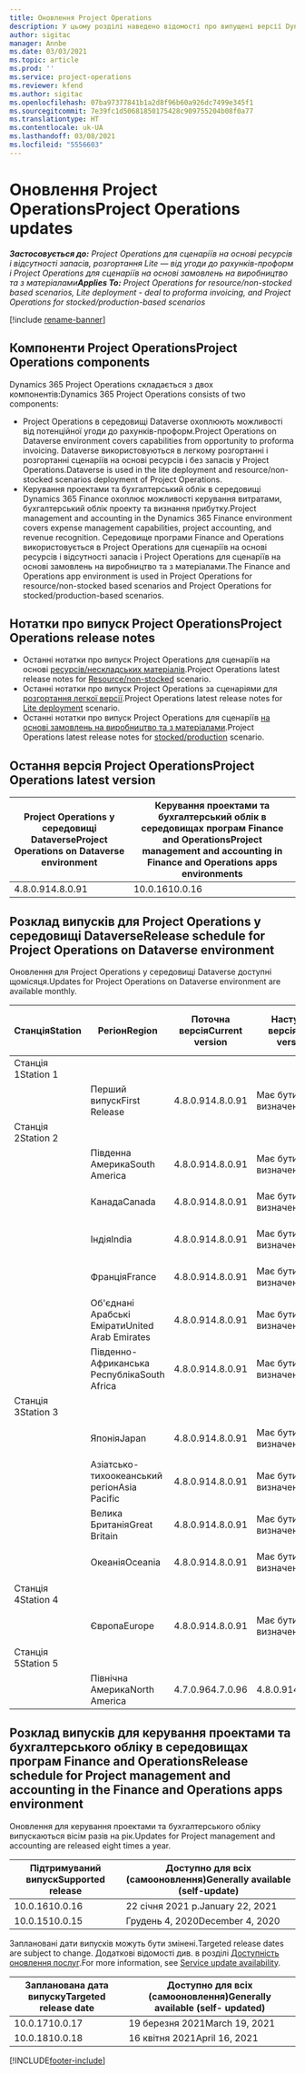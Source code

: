 ```yaml
---
title: Оновлення Project Operations
description: У цьому розділі наведено відомості про випущені версії Dynamics 365 Project Operations.
author: sigitac
manager: Annbe
ms.date: 03/03/2021
ms.topic: article
ms.prod: ''
ms.service: project-operations
ms.reviewer: kfend
ms.author: sigitac
ms.openlocfilehash: 07ba97377841b1a2d8f96b60a926dc7499e345f1
ms.sourcegitcommit: 7e39fc1d50681850175428c909755204b08f0a77
ms.translationtype: HT
ms.contentlocale: uk-UA
ms.lasthandoff: 03/08/2021
ms.locfileid: "5556603"
---
```

# <a name="project-operations-updates"></a><span data-ttu-id="36540-103">Оновлення Project Operations</span><span class="sxs-lookup"><span data-stu-id="36540-103">Project Operations updates</span></span>

<span data-ttu-id="36540-104">_**Застосовується до:** Project Operations для сценаріїв на основі ресурсів і відсутності запасів, розгортання Lite — від угоди до рахунків-проформ і Project Operations для сценаріїв на основі замовлень на виробництво та з матеріалами_</span><span class="sxs-lookup"><span data-stu-id="36540-104">_**Applies To:** Project Operations for resource/non-stocked based scenarios, Lite deployment - deal to proforma invoicing, and Project Operations for stocked/production-based scenarios_</span></span>

[!include [rename-banner](~/includes/cc-data-platform-banner.md)]

## <a name="project-operations-components"></a><span data-ttu-id="36540-105">Компоненти Project Operations</span><span class="sxs-lookup"><span data-stu-id="36540-105">Project Operations components</span></span>

<span data-ttu-id="36540-106">Dynamics 365 Project Operations складається з двох компонентів:</span><span class="sxs-lookup"><span data-stu-id="36540-106">Dynamics 365 Project Operations consists of two components:</span></span>

- <span data-ttu-id="36540-107">Project Operations в середовищі Dataverse охоплюють можливості від потенційної угоди до рахунків-проформ.</span><span class="sxs-lookup"><span data-stu-id="36540-107">Project Operations on Dataverse environment covers capabilities from opportunity to proforma invoicing.</span></span> <span data-ttu-id="36540-108">Dataverse використовуються в легкому розгортанні і розгортанні сценаріїв на основі ресурсів і без запасів у Project Operations.</span><span class="sxs-lookup"><span data-stu-id="36540-108">Dataverse is used in the lite deployment and resource/non-stocked scenarios deployment of Project Operations.</span></span>
- <span data-ttu-id="36540-109">Керування проектами та бухгалтерський облік в середовищі Dynamics 365 Finance охоплює можливості керування витратами, бухгалтерський облік проекту та визнання прибутку.</span><span class="sxs-lookup"><span data-stu-id="36540-109">Project management and accounting in the Dynamics 365 Finance environment covers expense management capabilities, project accounting, and revenue recognition.</span></span> <span data-ttu-id="36540-110">Середовище програми Finance and Operations використовується в Project Operations для сценаріїв на основі ресурсів і відсутності запасів і Project Operations для сценаріїв на основі замовлень на виробництво та з матеріалами.</span><span class="sxs-lookup"><span data-stu-id="36540-110">The Finance and Operations app environment is used in Project Operations for resource/non-stocked based scenarios and Project Operations for stocked/production-based scenarios.</span></span>

## <a name="project-operations-release-notes"></a><span data-ttu-id="36540-111">Нотатки про випуск Project Operations</span><span class="sxs-lookup"><span data-stu-id="36540-111">Project Operations release notes</span></span>
- <span data-ttu-id="36540-112">Останні нотатки про випуск Project Operations для сценаріїв на основі [ресурсів/нескладських матеріалів](whats-new-mar-2021-resource-based.md).</span><span class="sxs-lookup"><span data-stu-id="36540-112">Project Operations latest release notes for [Resource/non-stocked](whats-new-mar-2021-resource-based.md) scenario.</span></span>
- <span data-ttu-id="36540-113">Останні нотатки про випуск Project Operations за сценаріями для [розгортання легкої версії](../pro/whats-new/whats-new-mar-2021-lite.md).</span><span class="sxs-lookup"><span data-stu-id="36540-113">Project Operations latest release notes for [Lite deployment](../pro/whats-new/whats-new-mar-2021-lite.md) scenario.</span></span>
- <span data-ttu-id="36540-114">Останні нотатки про випуск Project Operations для сценаріїв [на основі замовлень на виробництво та з матеріалами](../prod-pma/whats-new/whats-new-jan-2021-stocked.md).</span><span class="sxs-lookup"><span data-stu-id="36540-114">Project Operations latest release notes for [stocked/production](../prod-pma/whats-new/whats-new-jan-2021-stocked.md) scenario.</span></span>

## <a name="project-operations-latest-version"></a><span data-ttu-id="36540-115">Остання версія Project Operations</span><span class="sxs-lookup"><span data-stu-id="36540-115">Project Operations latest version</span></span>

| <span data-ttu-id="36540-116">Project Operations у середовищі Dataverse</span><span class="sxs-lookup"><span data-stu-id="36540-116">Project Operations on Dataverse environment</span></span> | <span data-ttu-id="36540-117">Керування проектами та бухгалтерський облік в середовищах програм Finance and Operations</span><span class="sxs-lookup"><span data-stu-id="36540-117">Project management and accounting in Finance and Operations apps environments</span></span> |
| --- | --- |
| <span data-ttu-id="36540-118">4.8.0.91</span><span class="sxs-lookup"><span data-stu-id="36540-118">4.8.0.91</span></span> | <span data-ttu-id="36540-119">10.0.16</span><span class="sxs-lookup"><span data-stu-id="36540-119">10.0.16</span></span> |

## <a name="release-schedule-for-project-operations-on-dataverse-environment"></a><span data-ttu-id="36540-120">Розклад випусків для Project Operations у середовищі Dataverse</span><span class="sxs-lookup"><span data-stu-id="36540-120">Release schedule for Project Operations on Dataverse environment</span></span>

<span data-ttu-id="36540-121">Оновлення для Project Operations у середовищі Dataverse доступні щомісяця.</span><span class="sxs-lookup"><span data-stu-id="36540-121">Updates for Project Operations on Dataverse environment are available monthly.</span></span> 

| <span data-ttu-id="36540-122">Станція</span><span class="sxs-lookup"><span data-stu-id="36540-122">Station</span></span>   | <span data-ttu-id="36540-123">Регіон</span><span class="sxs-lookup"><span data-stu-id="36540-123">Region</span></span>        | <span data-ttu-id="36540-124">Поточна версія</span><span class="sxs-lookup"><span data-stu-id="36540-124">Current version</span></span> | <span data-ttu-id="36540-125">Наступна версія</span><span class="sxs-lookup"><span data-stu-id="36540-125">Next version</span></span> | <span data-ttu-id="36540-126">Доступно для всіх</span><span class="sxs-lookup"><span data-stu-id="36540-126">Generally available</span></span> |
|-----------|---------------|-----------------|--------------|---------------------|
| <span data-ttu-id="36540-127">Станція 1</span><span class="sxs-lookup"><span data-stu-id="36540-127">Station 1</span></span> |   &nbsp;      |    &nbsp;       | &nbsp;       |      &nbsp;         |
|   &nbsp;  | <span data-ttu-id="36540-128">Перший випуск</span><span class="sxs-lookup"><span data-stu-id="36540-128">First Release</span></span> |  <span data-ttu-id="36540-129">4.8.0.91</span><span class="sxs-lookup"><span data-stu-id="36540-129">4.8.0.91</span></span>       | <span data-ttu-id="36540-130">Має бути визначено</span><span class="sxs-lookup"><span data-stu-id="36540-130">TBD</span></span>     | <span data-ttu-id="36540-131">02 квітня 2021 р.</span><span class="sxs-lookup"><span data-stu-id="36540-131">02-Apr-21</span></span>           |
| <span data-ttu-id="36540-132">Станція 2</span><span class="sxs-lookup"><span data-stu-id="36540-132">Station 2</span></span> |   &nbsp;      |    &nbsp;       | &nbsp;       |      &nbsp;         |
|   &nbsp;  | <span data-ttu-id="36540-133">Південна Америка</span><span class="sxs-lookup"><span data-stu-id="36540-133">South America</span></span> |  <span data-ttu-id="36540-134">4.8.0.91</span><span class="sxs-lookup"><span data-stu-id="36540-134">4.8.0.91</span></span>       | <span data-ttu-id="36540-135">Має бути визначено</span><span class="sxs-lookup"><span data-stu-id="36540-135">TBD</span></span>     | <span data-ttu-id="36540-136">02 квітня 2021 р.</span><span class="sxs-lookup"><span data-stu-id="36540-136">02-Apr-21</span></span>           |
|    &nbsp; | <span data-ttu-id="36540-137">Канада</span><span class="sxs-lookup"><span data-stu-id="36540-137">Canada</span></span>        |  <span data-ttu-id="36540-138">4.8.0.91</span><span class="sxs-lookup"><span data-stu-id="36540-138">4.8.0.91</span></span>       | <span data-ttu-id="36540-139">Має бути визначено</span><span class="sxs-lookup"><span data-stu-id="36540-139">TBD</span></span>     | <span data-ttu-id="36540-140">02 квітня 2021 р.</span><span class="sxs-lookup"><span data-stu-id="36540-140">02-Apr-21</span></span>           |
|   &nbsp;  | <span data-ttu-id="36540-141">Індія</span><span class="sxs-lookup"><span data-stu-id="36540-141">India</span></span>         |  <span data-ttu-id="36540-142">4.8.0.91</span><span class="sxs-lookup"><span data-stu-id="36540-142">4.8.0.91</span></span>       | <span data-ttu-id="36540-143">Має бути визначено</span><span class="sxs-lookup"><span data-stu-id="36540-143">TBD</span></span>     | <span data-ttu-id="36540-144">02 квітня 2021 р.</span><span class="sxs-lookup"><span data-stu-id="36540-144">02-Apr-21</span></span>           |
|   &nbsp;  | <span data-ttu-id="36540-145">Франція</span><span class="sxs-lookup"><span data-stu-id="36540-145">France</span></span>         |  <span data-ttu-id="36540-146">4.8.0.91</span><span class="sxs-lookup"><span data-stu-id="36540-146">4.8.0.91</span></span>       | <span data-ttu-id="36540-147">Має бути визначено</span><span class="sxs-lookup"><span data-stu-id="36540-147">TBD</span></span>     | <span data-ttu-id="36540-148">02 квітня 2021 р.</span><span class="sxs-lookup"><span data-stu-id="36540-148">02-Apr-21</span></span>           |
|   &nbsp;  | <span data-ttu-id="36540-149">Об'єднані Арабські Емірати</span><span class="sxs-lookup"><span data-stu-id="36540-149">United Arab Emirates</span></span>         |  <span data-ttu-id="36540-150">4.8.0.91</span><span class="sxs-lookup"><span data-stu-id="36540-150">4.8.0.91</span></span>       | <span data-ttu-id="36540-151">Має бути визначено</span><span class="sxs-lookup"><span data-stu-id="36540-151">TBD</span></span>     | <span data-ttu-id="36540-152">02 квітня 2021 р.</span><span class="sxs-lookup"><span data-stu-id="36540-152">02-Apr-21</span></span>           |
|   &nbsp;  | <span data-ttu-id="36540-153">Південно-Африканська Республіка</span><span class="sxs-lookup"><span data-stu-id="36540-153">South Africa</span></span>         |  <span data-ttu-id="36540-154">4.8.0.91</span><span class="sxs-lookup"><span data-stu-id="36540-154">4.8.0.91</span></span>       | <span data-ttu-id="36540-155">Має бути визначено</span><span class="sxs-lookup"><span data-stu-id="36540-155">TBD</span></span>     | <span data-ttu-id="36540-156">02 квітня 2021 р.</span><span class="sxs-lookup"><span data-stu-id="36540-156">02-Apr-21</span></span>           |
| <span data-ttu-id="36540-157">Станція 3</span><span class="sxs-lookup"><span data-stu-id="36540-157">Station 3</span></span>  |      &nbsp;   |     &nbsp;      |     &nbsp;   |      &nbsp;         |
|   &nbsp;  | <span data-ttu-id="36540-158">Японія</span><span class="sxs-lookup"><span data-stu-id="36540-158">Japan</span></span>         |  <span data-ttu-id="36540-159">4.8.0.91</span><span class="sxs-lookup"><span data-stu-id="36540-159">4.8.0.91</span></span>       | <span data-ttu-id="36540-160">Має бути визначено</span><span class="sxs-lookup"><span data-stu-id="36540-160">TBD</span></span>     | <span data-ttu-id="36540-161">09 квітня 2021 р.</span><span class="sxs-lookup"><span data-stu-id="36540-161">09-Apr-21</span></span>           |
|   &nbsp;  | <span data-ttu-id="36540-162">Азіатсько-тихоокеанський регіон</span><span class="sxs-lookup"><span data-stu-id="36540-162">Asia Pacific</span></span>  |  <span data-ttu-id="36540-163">4.8.0.91</span><span class="sxs-lookup"><span data-stu-id="36540-163">4.8.0.91</span></span>       | <span data-ttu-id="36540-164">Має бути визначено</span><span class="sxs-lookup"><span data-stu-id="36540-164">TBD</span></span>     | <span data-ttu-id="36540-165">09 квітня 2021 р.</span><span class="sxs-lookup"><span data-stu-id="36540-165">09-Apr-21</span></span>           |
|   &nbsp;  | <span data-ttu-id="36540-166">Велика Британія</span><span class="sxs-lookup"><span data-stu-id="36540-166">Great Britain</span></span> |  <span data-ttu-id="36540-167">4.8.0.91</span><span class="sxs-lookup"><span data-stu-id="36540-167">4.8.0.91</span></span>       | <span data-ttu-id="36540-168">Має бути визначено</span><span class="sxs-lookup"><span data-stu-id="36540-168">TBD</span></span>     | <span data-ttu-id="36540-169">09 квітня 2021 р.</span><span class="sxs-lookup"><span data-stu-id="36540-169">09-Apr-21</span></span>           |
|   &nbsp;  | <span data-ttu-id="36540-170">Океанія</span><span class="sxs-lookup"><span data-stu-id="36540-170">Oceania</span></span>       |  <span data-ttu-id="36540-171">4.8.0.91</span><span class="sxs-lookup"><span data-stu-id="36540-171">4.8.0.91</span></span>       | <span data-ttu-id="36540-172">Має бути визначено</span><span class="sxs-lookup"><span data-stu-id="36540-172">TBD</span></span>     | <span data-ttu-id="36540-173">09 квітня 2021 р.</span><span class="sxs-lookup"><span data-stu-id="36540-173">09-Apr-21</span></span>           |
| <span data-ttu-id="36540-174">Станція 4</span><span class="sxs-lookup"><span data-stu-id="36540-174">Station 4</span></span> |     &nbsp;    |     &nbsp;      |     &nbsp;   |      &nbsp;         |
|   &nbsp;  | <span data-ttu-id="36540-175">Європа</span><span class="sxs-lookup"><span data-stu-id="36540-175">Europe</span></span>        |  <span data-ttu-id="36540-176">4.8.0.91</span><span class="sxs-lookup"><span data-stu-id="36540-176">4.8.0.91</span></span>       | <span data-ttu-id="36540-177">Має бути визначено</span><span class="sxs-lookup"><span data-stu-id="36540-177">TBD</span></span>     | <span data-ttu-id="36540-178">16 квітня 2021 р.</span><span class="sxs-lookup"><span data-stu-id="36540-178">16-Apr-21</span></span>           |
| <span data-ttu-id="36540-179">Станція 5</span><span class="sxs-lookup"><span data-stu-id="36540-179">Station 5</span></span> |     &nbsp;    |     &nbsp;      |     &nbsp;   |      &nbsp;         |
|   &nbsp;  | <span data-ttu-id="36540-180">Північна Америка</span><span class="sxs-lookup"><span data-stu-id="36540-180">North America</span></span> |  <span data-ttu-id="36540-181">4.7.0.96</span><span class="sxs-lookup"><span data-stu-id="36540-181">4.7.0.96</span></span>       | <span data-ttu-id="36540-182">4.8.0.91</span><span class="sxs-lookup"><span data-stu-id="36540-182">4.8.0.91</span></span>     | <span data-ttu-id="36540-183">12 березня 2021 р.</span><span class="sxs-lookup"><span data-stu-id="36540-183">12-Mar-21</span></span>           |

## <a name="release-schedule-for-project-management-and-accounting-in-the-finance-and-operations-apps-environment"></a><span data-ttu-id="36540-184">Розклад випусків для керування проектами та бухгалтерського обліку в середовищах програм Finance and Operations</span><span class="sxs-lookup"><span data-stu-id="36540-184">Release schedule for Project management and accounting in the Finance and Operations apps environment</span></span>

<span data-ttu-id="36540-185">Оновлення для керування проектами та бухгалтерського обліку випускаються вісім разів на рік.</span><span class="sxs-lookup"><span data-stu-id="36540-185">Updates for Project management and accounting are released eight times a year.</span></span>

| <span data-ttu-id="36540-186">Підтримуваний випуск</span><span class="sxs-lookup"><span data-stu-id="36540-186">Supported release</span></span> | <span data-ttu-id="36540-187">Доступно для всіх (самооновлення)</span><span class="sxs-lookup"><span data-stu-id="36540-187">Generally available (self-update)</span></span> |
| --- | --- |
| <span data-ttu-id="36540-188">10.0.16</span><span class="sxs-lookup"><span data-stu-id="36540-188">10.0.16</span></span> | <span data-ttu-id="36540-189">22 січня 2021 р.</span><span class="sxs-lookup"><span data-stu-id="36540-189">January 22, 2021</span></span> |
| <span data-ttu-id="36540-190">10.0.15</span><span class="sxs-lookup"><span data-stu-id="36540-190">10.0.15</span></span> | <span data-ttu-id="36540-191">Грудень 4, 2020</span><span class="sxs-lookup"><span data-stu-id="36540-191">December 4, 2020</span></span> |


<span data-ttu-id="36540-192">Заплановані дати випусків можуть бути змінені.</span><span class="sxs-lookup"><span data-stu-id="36540-192">Targeted release dates are subject to change.</span></span> <span data-ttu-id="36540-193">Додаткові відомості див. в розділі [Доступність оновлення послуг](https://docs.microsoft.com/dynamics365/fin-ops-core/fin-ops/get-started/public-preview-releases?toc=/dynamics365/finance/toc.json).</span><span class="sxs-lookup"><span data-stu-id="36540-193">For more information, see [Service update availability](https://docs.microsoft.com/dynamics365/fin-ops-core/fin-ops/get-started/public-preview-releases?toc=/dynamics365/finance/toc.json).</span></span>

| <span data-ttu-id="36540-194">Запланована дата випуску</span><span class="sxs-lookup"><span data-stu-id="36540-194">Targeted release date</span></span> | <span data-ttu-id="36540-195">Доступно для всіх (самооновлення)</span><span class="sxs-lookup"><span data-stu-id="36540-195">Generally available (self- updated)</span></span> |
| --- | --- |
| <span data-ttu-id="36540-196">10.0.17</span><span class="sxs-lookup"><span data-stu-id="36540-196">10.0.17</span></span> | <span data-ttu-id="36540-197">19 березня 2021</span><span class="sxs-lookup"><span data-stu-id="36540-197">March 19, 2021</span></span> |
| <span data-ttu-id="36540-198">10.0.18</span><span class="sxs-lookup"><span data-stu-id="36540-198">10.0.18</span></span> | <span data-ttu-id="36540-199">16 квітня 2021</span><span class="sxs-lookup"><span data-stu-id="36540-199">April 16, 2021</span></span> |


[!INCLUDE[footer-include](../includes/footer-banner.md)]
